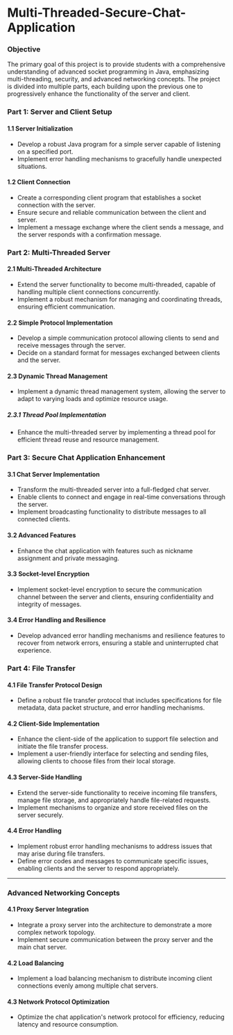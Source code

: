 # Multi-Threaded-Secure-Chat-Application

### Objective
The primary goal of this project is to provide students with a comprehensive understanding of advanced socket programming in Java, emphasizing multi-threading, security, and advanced networking concepts. The project is divided into multiple parts, each building upon the previous one to progressively enhance the functionality of the server and client.

### Part 1: Server and Client Setup

#### 1.1 Server Initialization
- Develop a robust Java program for a simple server capable of listening on a specified port.
- Implement error handling mechanisms to gracefully handle unexpected situations.

#### 1.2 Client Connection
- Create a corresponding client program that establishes a socket connection with the server.
- Ensure secure and reliable communication between the client and server.
- Implement a message exchange where the client sends a message, and the server responds with a confirmation message.

### Part 2: Multi-Threaded Server

#### 2.1 Multi-Threaded Architecture
- Extend the server functionality to become multi-threaded, capable of handling multiple client connections concurrently.
- Implement a robust mechanism for managing and coordinating threads, ensuring efficient communication.

#### 2.2 Simple Protocol Implementation
- Develop a simple communication protocol allowing clients to send and receive messages through the server.
- Decide on a standard format for messages exchanged between clients and the server.

#### 2.3 Dynamic Thread Management
- Implement a dynamic thread management system, allowing the server to adapt to varying loads and optimize resource usage.

##### 2.3.1 Thread Pool Implementation
- Enhance the multi-threaded server by implementing a thread pool for efficient thread reuse and resource management.

### Part 3: Secure Chat Application Enhancement

#### 3.1 Chat Server Implementation
- Transform the multi-threaded server into a full-fledged chat server.
- Enable clients to connect and engage in real-time conversations through the server.
- Implement broadcasting functionality to distribute messages to all connected clients.

#### 3.2 Advanced Features
- Enhance the chat application with features such as nickname assignment and private messaging.

#### 3.3 Socket-level Encryption
- Implement socket-level encryption to secure the communication channel between the server and clients, ensuring confidentiality and integrity of messages.

#### 3.4 Error Handling and Resilience
- Develop advanced error handling mechanisms and resilience features to recover from network errors, ensuring a stable and uninterrupted chat experience.

### Part 4: File Transfer

#### 4.1 File Transfer Protocol Design
- Define a robust file transfer protocol that includes specifications for file metadata, data packet structure, and error handling mechanisms.

#### 4.2 Client-Side Implementation
- Enhance the client-side of the application to support file selection and initiate the file transfer process.
- Implement a user-friendly interface for selecting and sending files, allowing clients to choose files from their local storage.

#### 4.3 Server-Side Handling
- Extend the server-side functionality to receive incoming file transfers, manage file storage, and appropriately handle file-related requests.
- Implement mechanisms to organize and store received files on the server securely.

#### 4.4 Error Handling
- Implement robust error handling mechanisms to address issues that may arise during file transfers.
- Define error codes and messages to communicate specific issues, enabling clients and the server to respond appropriately.

---------------------------------------------------------------------------------------------------------------------------------------

### Advanced Networking Concepts

#### 4.1 Proxy Server Integration
- Integrate a proxy server into the architecture to demonstrate a more complex network topology.
- Implement secure communication between the proxy server and the main chat server.

#### 4.2 Load Balancing
- Implement a load balancing mechanism to distribute incoming client connections evenly among multiple chat servers.

#### 4.3 Network Protocol Optimization
- Optimize the chat application's network protocol for efficiency, reducing latency and resource consumption.
